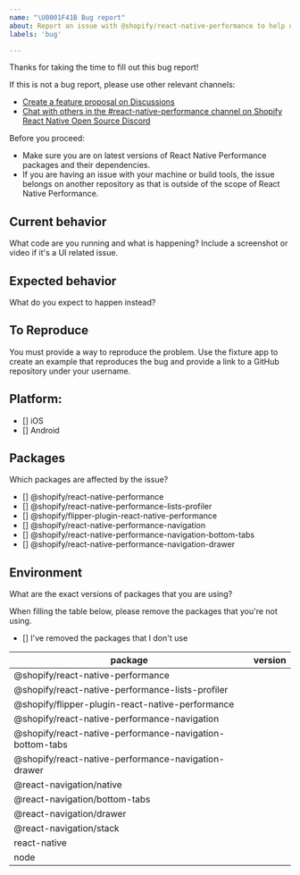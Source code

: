 ```yaml
---
name: "\U0001F41B Bug report"
about: Report an issue with @shopify/react-native-performance to help us improve
labels: 'bug'

---
```


Thanks for taking the time to fill out this bug report!

If this is not a bug report, please use other relevant channels:
- [Create a feature proposal on Discussions](https://github.com/Shopify/react-native-performance-open-source/discussions/new)
- [Chat with others in the #react-native-performance channel on Shopify React Native Open Source Discord](https://discord.com/channels/928252803867107358/928253059375726622)

Before you proceed:

- Make sure you are on latest versions of React Native Performance packages and their dependencies.
- If you are having an issue with your machine or build tools, the issue belongs on another repository as that is outside of the scope of React Native Performance.

## Current behavior
What code are you running and what is happening? Include a screenshot or video if it's a UI related issue.

## Expected behavior

What do you expect to happen instead?

## To Reproduce
You must provide a way to reproduce the problem. Use the fixture app to create an example that reproduces the bug and provide a link to a GitHub repository under your username.

## Platform:
 - [] iOS
 - [] Android

## Packages
Which packages are affected by the issue?
- [] @shopify/react-native-performance
- [] @shopify/react-native-performance-lists-profiler
- [] @shopify/flipper-plugin-react-native-performance
- [] @shopify/react-native-performance-navigation
- [] @shopify/react-native-performance-navigation-bottom-tabs
- [] @shopify/react-native-performance-navigation-drawer

## Environment
What are the exact versions of packages that you are using?

When filling the table below, please remove the packages that you're not using.

- [] I've removed the packages that I don't use

| package                                | version         |
| -------------------------------------- | --------------- |
| @shopify/react-native-performance                        |
| @shopify/react-native-performance-lists-profiler         |
| @shopify/flipper-plugin-react-native-performance         |
| @shopify/react-native-performance-navigation             |
| @shopify/react-native-performance-navigation-bottom-tabs |
| @shopify/react-native-performance-navigation-drawer      |
| @react-navigation/native                                 |
| @react-navigation/bottom-tabs                            |
| @react-navigation/drawer                                 |
| @react-navigation/stack                                  |
| react-native                                             |
| node                                                     |
